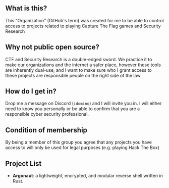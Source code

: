 ## What is this?

This "Organization" (GitHub's term) was created for me to be able to control access to projects related to playing Capture The Flag games and Security Research

## Why not public open source?

CTF and Security Research is a double-edged sword. We practice it to make our organizations and the internet a safer place, however these tools are inherently dual-use, and I want to make sure who I grant access to these projects are responsible people on the right side of the law.

## How do I get in?

Drop me a message on Discord (`idomino`) and I will invite you in. I will either need to know you personally or be able to confirm that you are a responsible cyber security professional.

## Condition of membership

By being a member of this group you agree that any projects you have access to will only be used for legal purposes (e.g. playing Hack The Box) 

## Project List

- **Argonaut**: a lightweight, encrypted, and modular reverse shell written in Rust.
